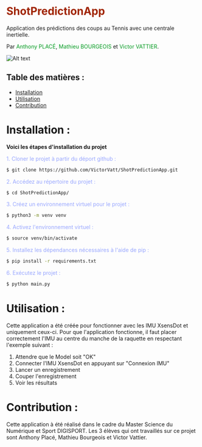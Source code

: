# <span style="color:#A02400">ShotPredictionApp</span>

Application des prédictions des coups au Tennis avec une centrale inertielle.<br>

Par <span style="color:#069B23">Anthony PLACÉ</span>, <span style="color:#069B23"> Mathieu BOURGEOIS</span> et <span style="color:#069B23">Victor VATTIER</span>.

<img src="https://www.zupimages.net/viewer.php?id=23/13/mgzr.png" alt="Alt text" title="Optional title">

## Table des matières :

- [Installation](#installation)
- [Utilisation](#utilisation)
- [Contribution](#contribution)


# Installation : 

<strong>Voici les étapes d'installation du projet</strong><br>

<span style="color:#99A7FF">1. Cloner le projet à partir du déport github :</span>
```bash
$ git clone https://github.com/VictorVatt/ShotPredictionApp.git
```
<span style="color:#99A7FF">2. Accédez au répertoire du projet :</span>
```bash
$ cd ShotPredictionApp/
```
<span style="color:#99A7FF">3. Créez un environnement virtuel pour le projet :</span>
```bash
$ python3 -m venv venv
```
<span style="color:#99A7FF">4. Activez l'environnement virtuel :</span>
```bash
$ source venv/bin/activate
```
<span style="color:#99A7FF">5. Installez les dépendances nécessaires à l'aide de pip :</span>
```bash
$ pip install -r requirements.txt
```
<span style="color:#99A7FF">6. Exécutez le projet :</span>
```bash
$ python main.py
```

# Utilisation : 

Cette application a été créée pour fonctionner avec les IMU XsensDot et uniquement ceux-ci.
Pour que l'application fonctionne, il faut placer correctement l'IMU au centre du manche de la raquette en respectant l'exemple suivant : 
1. Attendre que le Model soit "OK"
2. Connecter l'IMU XsensDot en appuyant sur "Connexion IMU"
3. Lancer un enregistrement
4. Couper l'enregistrement
5. Voir les résultats

# Contribution : 

Cette application à été réalisé dans le cadre du Master Science du Numérique et Sport DIGISPORT. Les 3 élèves qui ont travaillés sur ce projet sont
Anthony Placé, Mathieu Bourgeois et Victor Vattier.

